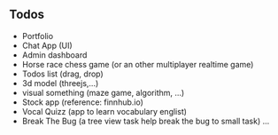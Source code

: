 ## Todos
- Portfolio
- Chat App (UI)
- Admin dashboard
- Horse race chess game (or an other multiplayer realtime game)
- Todos list (drag, drop)
- 3d model (threejs,...)
- visual something (maze game, algorithm, ...)
- Stock app (reference: finnhub.io)
- Vocal Quizz (app to learn vocabulary englist)
- Break The Bug (a tree view task help break the bug to small task)
...
